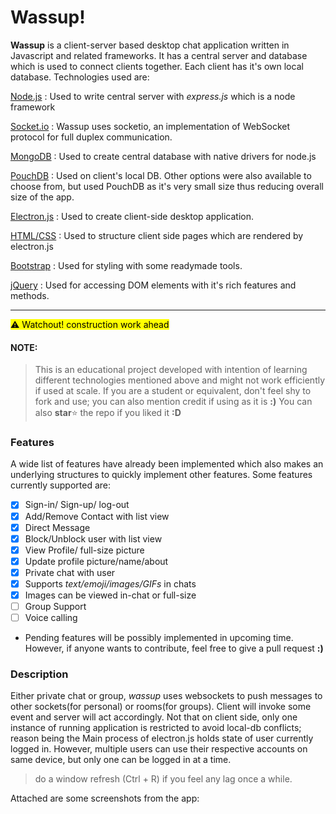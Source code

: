 # Wassup!


**Wassup** is a client-server based desktop chat application written in Javascript and related frameworks. It has a central server and database which is used to connect clients together. Each client has it's own local database. Technologies used are:

[Node.js](https://nodejs.org/en/about/)
: Used to write central server with *express.js* which is a node framework

[Socket.io](https://socket.io/)
: Wassup uses socketio, an implementation of WebSocket protocol for full duplex communication.

[MongoDB](https://www.mongodb.com/)
: Used to create central database with native drivers for node.js

[PouchDB](https://pouchdb.com/)
: Used on client's local DB. Other options were also available to choose from, but used PouchDB  as it's very small size thus reducing overall size of the app. 

[Electron.js](https://www.electronjs.org/)
: Used to create client-side desktop application.

[HTML/CSS](https://developer.mozilla.org/en-US/docs/Web/HTML)
: Used to structure client side pages which are rendered by electron.js

[Bootstrap](https://getbootstrap.com/)
: Used for styling with some readymade tools. 

[jQuery](https://jquery.com/)
: Used for accessing DOM elements with it's rich features and methods.

---

<mark>⚠ Watchout! construction work ahead</mark>

#### NOTE: 
>This is an educational project developed with intention of learning different technologies  mentioned above and might not work efficiently if used at scale. If you are a student or equivalent, don't feel shy to fork and use; you can also mention credit if using as it is **:)** 
>You can also **star**⭐ the repo if you liked it **:D**

### Features
A wide list of features have already been implemented which also makes an underlying structures to quickly implement other features. Some features currently supported are:

- [x] Sign-in/ Sign-up/ log-out
- [x]  Add/Remove Contact with list view
- [x]  Direct Message
- [x]  Block/Unblock user with list view
- [x] View Profile/ full-size picture
- [x] Update profile picture/name/about
- [x] Private chat with user
- [x] Supports *text/emoji/images/GIFs* in chats
- [x] Images can be viewed in-chat or full-size
- [ ] Group Support
- [ ] Voice calling
* Pending features will be possibly implemented in upcoming time. However, if anyone wants to contribute, feel free to give a pull request **:)** 

### Description
Either private chat or group, *wassup* uses websockets to push messages to other sockets(for personal) or rooms(for groups). Client will invoke some event and server will act accordingly. Not that on client side, only one instance of running application is restricted to avoid local-db conflicts; reason being the Main process of electron.js holds state of user currently logged in. However, multiple users can use their respective accounts on same device, but only one can be logged in at a time.

> do a window refresh (Ctrl + R) if you feel any lag once a while.

Attached are some screenshots from the app:


